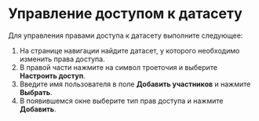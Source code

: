 # Управление доступом к датасету

Для управления правами доступа к датасету выполните следующее:
1. На странице навигации найдите датасет, у которого необходимо изменить права доступа.
1. В правой части нажмите на символ троеточия и выберите **Настроить доступ**.
1. Введите имя пользователя в поле **Добавить участников** и нажмите **Выбрать**.
1. В появившемся окне выберите тип прав доступа и нажмите **Добавить**.